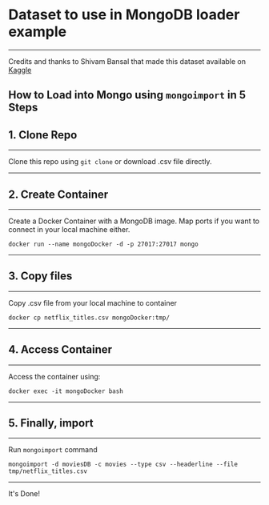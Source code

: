 # Dataset to use in MongoDB loader example
---

Credits and thanks to Shivam Bansal that made this dataset available on [Kaggle](https://www.kaggle.com/datasets/shivamb/netflix-shows)

## How to Load into Mongo using `mongoimport` in 5 Steps

## 1. Clone Repo
---

Clone this repo using `git clone` or download .csv file directly.

---

## 2. Create Container
---

Create a Docker Container with a MongoDB image. Map ports if you want to connect in your local machine either.

`docker run --name mongoDocker -d -p 27017:27017 mongo`

---


## 3. Copy files
---

Copy .csv file from your local machine to container

`docker cp netflix_titles.csv mongoDocker:tmp/`

---

## 4. Access Container
---

Access the container using:

`docker exec -it mongoDocker bash`

---

## 5. Finally, import
---

Run `mongoimport` command

`mongoimport -d moviesDB -c movies --type csv --headerline --file tmp/netflix_titles.csv`

---

It's Done!
